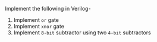 Implement the following in Verilog-

1. Implement `or` gate
2. Implement `xnor` gate
3. Implement `8-bit` subtractor using two `4-bit` subtractors